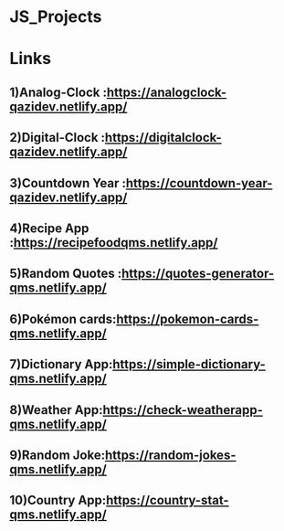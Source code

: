 # JS_Projects


# Links
## 1)Analog-Clock :https://analogclock-qazidev.netlify.app/
## 2)Digital-Clock :https://digitalclock-qazidev.netlify.app/
## 3)Countdown Year :https://countdown-year-qazidev.netlify.app/
## 4)Recipe App :https://recipefoodqms.netlify.app/
## 5)Random Quotes :https://quotes-generator-qms.netlify.app/
## 6)Pokémon cards:https://pokemon-cards-qms.netlify.app/
## 7)Dictionary App:https://simple-dictionary-qms.netlify.app/
## 8)Weather App:https://check-weatherapp-qms.netlify.app/
## 9)Random Joke:https://random-jokes-qms.netlify.app/
## 10)Country App:https://country-stat-qms.netlify.app/

